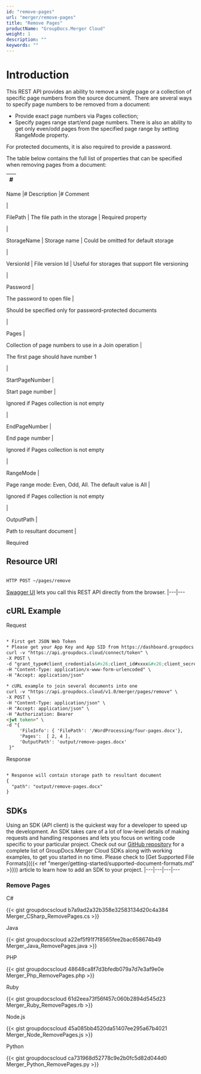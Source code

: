 ```yaml
---
id: "remove-pages"
url: "merger/remove-pages"
title: "Remove Pages"
productName: "GroupDocs.Merger Cloud"
weight: 1
description: ""
keywords: ""
---
```







# Introduction #

This REST API provides an ability to remove a single page or a collection of specific page numbers from the source document. 
There are several ways to specify page numbers to be removed from a document:

* Provide exact page numbers via Pages collection;
* Specify pages range start/end page numbers. There is also an ability to get only even/odd pages from the specified page range by setting RangeMode property. 

For protected documents, it is also required to provide a password.


The table below contains the full list of properties that can be specified when removing pages from a document:

|#
|---
Name
|#
Description
|#
Comment

|

FilePath
|
The file path in the storage
|
Required property

|

StorageName
|
Storage name
|
Could be omitted for default storage

|

VersionId
|
File version Id
|
Useful for storages that support file versioning

|


Password
|

The password to open file
|

Should be specified only for password-protected documents

|

Pages
|

Collection of page numbers to use in a Join operation
|

The first page should have number 1

|

StartPageNumber
|

Start page number
|

Ignored if Pages collection is not empty

|

EndPageNumber
|

End page number
|

Ignored if Pages collection is not empty

|

RangeMode
|

Page range mode: Even, Odd, All. The default value is All
|

Ignored if Pages collection is not empty

|


OutputPath
|

 Path to resultant document
|

 Required  


## Resource URI ##

```html 

HTTP POST ~/pages/remove

 ```

[Swagger UI](https://apireference.groupdocs.cloud/merger/#/Pages/Remove) lets you call this REST API directly from the browser.
|---|---

## cURL Example ##


 Request
```html 

* First get JSON Web Token
* Please get your App Key and App SID from https://dashboard.groupdocs.cloud/#/apps. Kindly place App Key in "client_secret" and App SID in "client_id" argument.
curl -v "https://api.groupdocs.cloud/connect/token" \
-X POST \
-d "grant_type#client_credentials&#x26;client_id#xxxx&#x26;client_secret#xxxx" \
-H "Content-Type: application/x-www-form-urlencoded" \
-H "Accept: application/json"
 
* cURL example to join several documents into one
curl -v "https://api.groupdocs.cloud/v1.0/merger/pages/remove" \
-X POST \
-H "Content-Type: application/json" \
-H "Accept: application/json" \
-H "Authorization: Bearer 
<jwt token>" \ 
-d "{    
     'FileInfo': { 'FilePath': '/WordProcessing/four-pages.docx'},
     'Pages':  [ 2, 4 ], 
     'OutputPath': 'output/remove-pages.docx'
 }"
 ```


 Response

```html 

* Response will contain storage path to resultant document
{
  "path": "output/remove-pages.docx"
}
 ```


## SDKs ##

Using an SDK (API client) is the quickest way for a developer to speed up the development. An SDK takes care of a lot of low-level details of making requests and handling responses and lets you focus on writing code specific to your particular project. Check out our [GitHub repository](https://github.com/groupdocs-merger-cloud) for a complete list of GroupDocs.Merger Cloud SDKs along with working examples, to get you started in no time. Please check to [Get Supported File Formats]({{< ref "merger/getting-started/supported-document-formats.md" >}})) article to learn how to add an SDK to your project.
|---|---|---|---

### Remove Pages ###

 C#

{{< gist groupdocscloud b7a9ad2a32b358e32583134d20c4a384 Merger_CSharp_RemovePages.cs >}}




 Java

{{< gist groupdocscloud a22ef5f91f7f8565fee2bac658674b49 Merger_Java_RemovePages.java >}}





 PHP

{{< gist groupdocscloud 48648ca8f7d3bfedb079a7d7e3af9e0e Merger_Php_RemovePages.php >}}




 Ruby

{{< gist groupdocscloud 61d2eea73f56f457c060b2894d545d23 Merger_Ruby_RemovePages.rb >}}




 Node.js

{{< gist groupdocscloud 45a085bb4520da51407ee295a67b4021 Merger_Node_RemovePages.js >}}




 Python

{{< gist groupdocscloud ca731968d52778c9e2b0fc5d82d044d0 Merger_Python_RemovePages.py >}}




